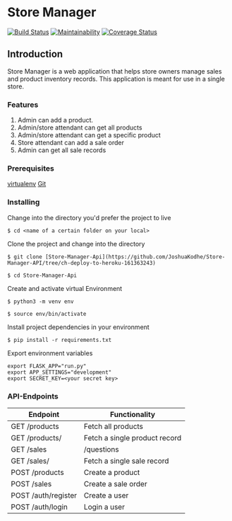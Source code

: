 # Store Manager

[![Build Status](https://travis-ci.com/JoshuaKodhe/Store-Manager-API.svg?branch=ch-deploy-to-heroku-161363243)](https://travis-ci.com/JoshuaKodhe/Store-Manager-API) [![Maintainability](https://api.codeclimate.com/v1/badges/7493875336dcd8ac2498/maintainability)](https://codeclimate.com/github/JoshuaKodhe/Store-Manager-API/maintainability) [![Coverage Status](https://coveralls.io/repos/github/JoshuaKodhe/Store-Manager-API/badge.svg?branch=ch-deploy-to-heroku-161363243)](https://coveralls.io/github/JoshuaKodhe/Store-Manager-API?branch=ch-deploy-to-heroku-161363243)

## Introduction

Store Manager is a web application that helps store owners manage sales and product inventory records. This application is meant for use in a single store.

### Features

1. Admin can add a product.
2. Admin/store attendant can get all products
3. Admin/store attendant can get a specific product
4. Store attendant can add a sale order
5. Admin can get all sale records

### Prerequisites

[virtualenv](https://realpython.com/python-virtual-environments-a-primer/#using-virtual-environments)
[Git](https://git-scm.com/)

### Installing

Change into the directory you'd prefer the project to live

```
$ cd <name of a certain folder on your local>
```

Clone the project and change into the directory

```
$ git clone [Store-Manager-Api](https://github.com/JoshuaKodhe/Store-Manager-API/tree/ch-deploy-to-heroku-161363243)
```

```
$ cd Store-Manager-Api
```

Create and activate virtual Environment

```
$ python3 -m venv env

```
```
$ source env/bin/activate
```

Install project dependencies in your environment

```
$ pip install -r requirements.txt
```

Export environment variables

```
export FLASK_APP="run.py"
export APP_SETTINGS="development"
export SECRET_KEY=<your secret key>

```

### API-Endpoints
 Endpoint | Functionality
 --- | ---
GET /products | Fetch all products
GET /products/<productId> | Fetch a single product record
GET /sales| /questions | Fetch all sale records
GET /sales/<saleId> | Fetch a single sale record
POST /products | Create a product
POST /sales | Create a sale order
POST /auth/register| Create a user
POST /auth/login | Login a user
